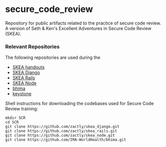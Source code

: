 # secure_code_review
Repository for public artifacts related to the practice of secure code review. A version of Seth & Ken's Excellent Adventures in Secure Code Review (SKEA).

### Relevant Repositories

The following repositories are used during the
- [SKEA handouts](https://github.com/zactly/handouts)
- [SKEA Django](https://github.com/zactly/skea_django)
- [SKEA Rails](https://github.com/zactly/skea_rails)
- [SKEA Node](https://github.com/zactly/skea_node)
- [bhima](https://github.com/IMA-WorldHealth/bhima)
- [keystone](https://github.com/keystonejs/keystone)

Shell instructions for downloading the codebases used for Secure Code Review training:

```
mkdir SCR
cd SCR
git clone https://github.com/zactly/skea_django.git
git clone https://github.com/zactly/skea_rails.git
git clone https://github.com/zactly/skea_node.git
git clone https://github.com/IMA-WorldHealth/bhima.git
```
